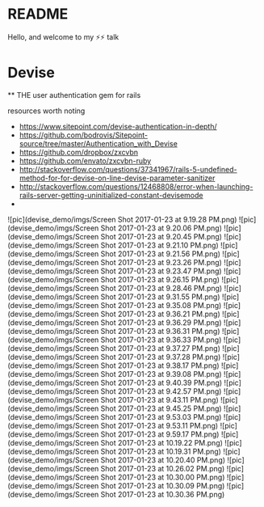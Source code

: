 # README

Hello, and welcome to my ⚡️⚡️ talk

# Devise
** THE user authentication gem for rails

resources worth noting
* https://www.sitepoint.com/devise-authentication-in-depth/
* https://github.com/bodrovis/Sitepoint-source/tree/master/Authentication_with_Devise
* https://github.com/dropbox/zxcvbn
* https://github.com/envato/zxcvbn-ruby
* http://stackoverflow.com/questions/37341967/rails-5-undefined-method-for-for-devise-on-line-devise-parameter-sanitizer
* http://stackoverflow.com/questions/12468808/error-when-launching-rails-server-getting-uninitialized-constant-devisemode
*

![pic](devise_demo/imgs/Screen Shot 2017-01-23 at 9.19.28 PM.png)
![pic](devise_demo/imgs/Screen Shot 2017-01-23 at 9.20.06 PM.png)
![pic](devise_demo/imgs/Screen Shot 2017-01-23 at 9.20.45 PM.png)
![pic](devise_demo/imgs/Screen Shot 2017-01-23 at 9.21.10 PM.png)
![pic](devise_demo/imgs/Screen Shot 2017-01-23 at 9.21.56 PM.png)
![pic](devise_demo/imgs/Screen Shot 2017-01-23 at 9.23.26 PM.png)
![pic](devise_demo/imgs/Screen Shot 2017-01-23 at 9.23.47 PM.png)
![pic](devise_demo/imgs/Screen Shot 2017-01-23 at 9.26.15 PM.png)
![pic](devise_demo/imgs/Screen Shot 2017-01-23 at 9.28.46 PM.png)
![pic](devise_demo/imgs/Screen Shot 2017-01-23 at 9.31.55 PM.png)
![pic](devise_demo/imgs/Screen Shot 2017-01-23 at 9.35.08 PM.png)
![pic](devise_demo/imgs/Screen Shot 2017-01-23 at 9.36.21 PM.png)
![pic](devise_demo/imgs/Screen Shot 2017-01-23 at 9.36.29 PM.png)
![pic](devise_demo/imgs/Screen Shot 2017-01-23 at 9.36.31 PM.png)
![pic](devise_demo/imgs/Screen Shot 2017-01-23 at 9.36.33 PM.png)
![pic](devise_demo/imgs/Screen Shot 2017-01-23 at 9.37.27 PM.png)
![pic](devise_demo/imgs/Screen Shot 2017-01-23 at 9.37.28 PM.png)
![pic](devise_demo/imgs/Screen Shot 2017-01-23 at 9.38.17 PM.png)
![pic](devise_demo/imgs/Screen Shot 2017-01-23 at 9.39.08 PM.png)
![pic](devise_demo/imgs/Screen Shot 2017-01-23 at 9.40.39 PM.png)
![pic](devise_demo/imgs/Screen Shot 2017-01-23 at 9.42.57 PM.png)
![pic](devise_demo/imgs/Screen Shot 2017-01-23 at 9.43.11 PM.png)
![pic](devise_demo/imgs/Screen Shot 2017-01-23 at 9.45.25 PM.png)
![pic](devise_demo/imgs/Screen Shot 2017-01-23 at 9.53.03 PM.png)
![pic](devise_demo/imgs/Screen Shot 2017-01-23 at 9.53.11 PM.png)
![pic](devise_demo/imgs/Screen Shot 2017-01-23 at 9.59.17 PM.png)
![pic](devise_demo/imgs/Screen Shot 2017-01-23 at 10.19.22 PM.png)
![pic](devise_demo/imgs/Screen Shot 2017-01-23 at 10.19.31 PM.png)
![pic](devise_demo/imgs/Screen Shot 2017-01-23 at 10.20.40 PM.png)
![pic](devise_demo/imgs/Screen Shot 2017-01-23 at 10.26.02 PM.png)
![pic](devise_demo/imgs/Screen Shot 2017-01-23 at 10.30.00 PM.png)
![pic](devise_demo/imgs/Screen Shot 2017-01-23 at 10.30.09 PM.png)
![pic](devise_demo/imgs/Screen Shot 2017-01-23 at 10.30.36 PM.png)